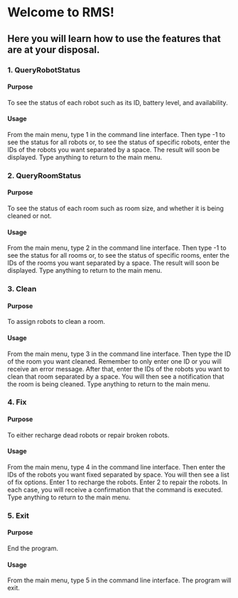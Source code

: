 # Welcome to RMS!
## Here you will learn how to use the features that are at your disposal.



### 1. QueryRobotStatus

#### Purpose 
To see the status of each robot such as its ID, battery level, and availability.

#### Usage
From the main menu, type 1 in the command line interface. Then type -1 to see the status for all robots or, to see the status
of specific robots, enter the IDs of the robots you want separated by a space. The result will soon be displayed. 
Type anything to return to the main menu. 

### 2. QueryRoomStatus

#### Purpose
To see the status of each room such as room size, and whether it is being cleaned or not. 

#### Usage
From the main menu, type 2 in the command line interface. Then type -1 to see the status for all rooms or, to see the status
of specific rooms, enter the IDs of the rooms you want separated by a space. The result will soon be displayed. 
Type anything to return to the main menu. 

### 3. Clean

#### Purpose
To assign robots to clean a room.

#### Usage 
From the main menu, type 3 in the command line interface. Then type the ID of the room you want cleaned. Remember to only enter one ID
or you will receive an error message. After that,  enter the IDs of the robots you want to clean that room separated by a space. You will then see a notification that the room is being cleaned. Type anything to return to the main menu.  

### 4. Fix

#### Purpose
To either recharge dead robots or repair broken robots. 

#### Usage
From the main menu, type 4 in the command line interface. Then enter the IDs of the robots you want fixed separated by space. You will then
see a list of fix options. Enter 1 to recharge the robots. Enter 2 to repair the robots. In each case, you will receive a confirmation that the command
is executed. Type anything to return to the main menu. 

### 5. Exit

#### Purpose
End the program.

#### Usage 
From the main menu, type 5 in the command line interface. The program will exit.
